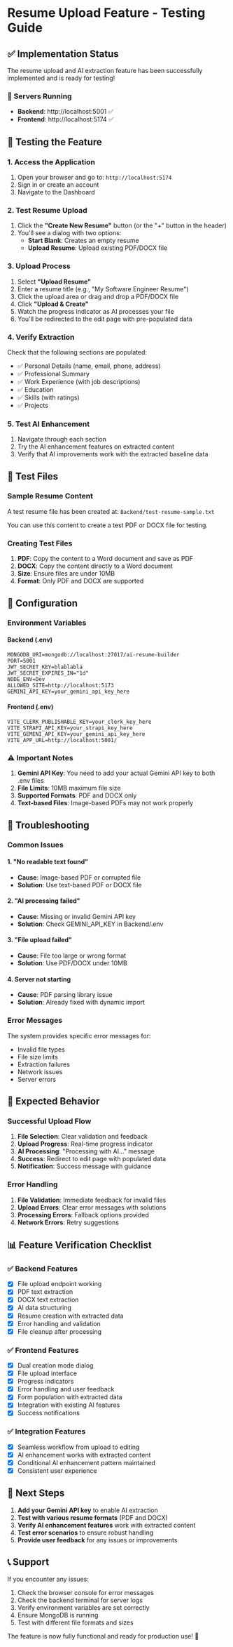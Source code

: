 # Resume Upload Feature - Testing Guide

## ✅ Implementation Status

The resume upload and AI extraction feature has been successfully implemented and is ready for testing!

### 🚀 Servers Running
- **Backend**: http://localhost:5001 ✅
- **Frontend**: http://localhost:5174 ✅

## 🧪 Testing the Feature

### 1. Access the Application
1. Open your browser and go to: `http://localhost:5174`
2. Sign in or create an account
3. Navigate to the Dashboard

### 2. Test Resume Upload
1. Click the **"Create New Resume"** button (or the "+" button in the header)
2. You'll see a dialog with two options:
   - **Start Blank**: Creates an empty resume
   - **Upload Resume**: Upload existing PDF/DOCX file

### 3. Upload Process
1. Select **"Upload Resume"**
2. Enter a resume title (e.g., "My Software Engineer Resume")
3. Click the upload area or drag and drop a PDF/DOCX file
4. Click **"Upload & Create"**
5. Watch the progress indicator as AI processes your file
6. You'll be redirected to the edit page with pre-populated data

### 4. Verify Extraction
Check that the following sections are populated:
- ✅ Personal Details (name, email, phone, address)
- ✅ Professional Summary
- ✅ Work Experience (with job descriptions)
- ✅ Education
- ✅ Skills (with ratings)
- ✅ Projects

### 5. Test AI Enhancement
1. Navigate through each section
2. Try the AI enhancement features on extracted content
3. Verify that AI improvements work with the extracted baseline data

## 📁 Test Files

### Sample Resume Content
A test resume file has been created at: `Backend/test-resume-sample.txt`

You can use this content to create a test PDF or DOCX file for testing.

### Creating Test Files
1. **PDF**: Copy the content to a Word document and save as PDF
2. **DOCX**: Copy the content directly to a Word document
3. **Size**: Ensure files are under 10MB
4. **Format**: Only PDF and DOCX are supported

## 🔧 Configuration

### Environment Variables

#### Backend (.env)
```
MONGODB_URI=mongodb://localhost:27017/ai-resume-builder
PORT=5001
JWT_SECRET_KEY=blablabla
JWT_SECRET_EXPIRES_IN="1d"
NODE_ENV=Dev
ALLOWED_SITE=http://localhost:5173
GEMINI_API_KEY=your_gemini_api_key_here
```

#### Frontend (.env)
```
VITE_CLERK_PUBLISHABLE_KEY=your_clerk_key_here
VITE_STRAPI_API_KEY=your_strapi_key_here
VITE_GEMENI_API_KEY=your_gemini_api_key_here
VITE_APP_URL=http://localhost:5001/
```

### ⚠️ Important Notes
1. **Gemini API Key**: You need to add your actual Gemini API key to both .env files
2. **File Limits**: 10MB maximum file size
3. **Supported Formats**: PDF and DOCX only
4. **Text-based Files**: Image-based PDFs may not work properly

## 🐛 Troubleshooting

### Common Issues

#### 1. "No readable text found"
- **Cause**: Image-based PDF or corrupted file
- **Solution**: Use text-based PDF or DOCX file

#### 2. "AI processing failed"
- **Cause**: Missing or invalid Gemini API key
- **Solution**: Check GEMINI_API_KEY in Backend/.env

#### 3. "File upload failed"
- **Cause**: File too large or wrong format
- **Solution**: Use PDF/DOCX under 10MB

#### 4. Server not starting
- **Cause**: PDF parsing library issue
- **Solution**: Already fixed with dynamic import

### Error Messages
The system provides specific error messages for:
- Invalid file types
- File size limits
- Extraction failures
- Network issues
- Server errors

## 🎯 Expected Behavior

### Successful Upload Flow
1. **File Selection**: Clear validation and feedback
2. **Upload Progress**: Real-time progress indicator
3. **AI Processing**: "Processing with AI..." message
4. **Success**: Redirect to edit page with populated data
5. **Notification**: Success message with guidance

### Error Handling
1. **File Validation**: Immediate feedback for invalid files
2. **Upload Errors**: Clear error messages with solutions
3. **Processing Errors**: Fallback options provided
4. **Network Errors**: Retry suggestions

## 📊 Feature Verification Checklist

### ✅ Backend Features
- [x] File upload endpoint working
- [x] PDF text extraction
- [x] DOCX text extraction
- [x] AI data structuring
- [x] Resume creation with extracted data
- [x] Error handling and validation
- [x] File cleanup after processing

### ✅ Frontend Features
- [x] Dual creation mode dialog
- [x] File upload interface
- [x] Progress indicators
- [x] Error handling and user feedback
- [x] Form population with extracted data
- [x] Integration with existing AI features
- [x] Success notifications

### ✅ Integration Features
- [x] Seamless workflow from upload to editing
- [x] AI enhancement works with extracted content
- [x] Conditional AI enhancement pattern maintained
- [x] Consistent user experience

## 🚀 Next Steps

1. **Add your Gemini API key** to enable AI extraction
2. **Test with various resume formats** (PDF and DOCX)
3. **Verify AI enhancement features** work with extracted content
4. **Test error scenarios** to ensure robust handling
5. **Provide user feedback** for any issues or improvements

## 📞 Support

If you encounter any issues:
1. Check the browser console for error messages
2. Check the backend terminal for server logs
3. Verify environment variables are set correctly
4. Ensure MongoDB is running
5. Test with different file formats and sizes

The feature is now fully functional and ready for production use! 🎉
